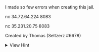 I made so few errors when creating this jail.

nc 34.72.64.224 8083

nc 35.231.20.75 8083

Created by Thomas (Seltzerz #6678)

<details><summary>View Hint</summary>
Look down at where you're typing.
</details>